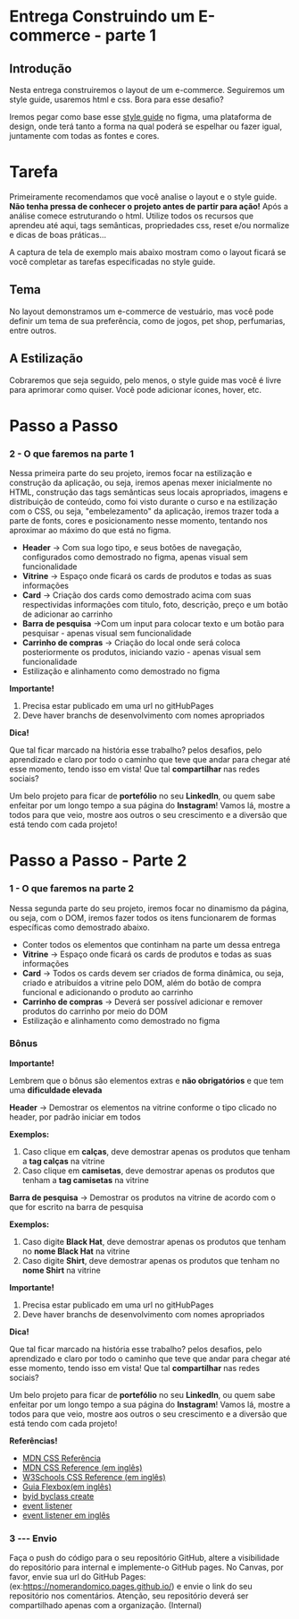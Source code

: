# Entrega Construindo um E-commerce - parte 1

## Introdução

Nesta entrega construiremos o layout de um e-commerce. Seguiremos um
style guide, usaremos html e css. Bora para esse desafio?

Iremos pegar como base esse [style
guide](https://www.figma.com/file/c6W2gS11Dr2rVe7VUx97io/Vitrine---M1?node-id=0%3A1)
no figma, uma plataforma de design, onde terá tanto a forma na qual
poderá se espelhar ou fazer igual, juntamente com todas as fontes e
cores.

# Tarefa

Primeiramente recomendamos que você analise o layout e o style guide.
**Não tenha pressa de conhecer o projeto antes de partir para ação!**
Após a análise comece estruturando o html. Utilize todos os recursos que
aprendeu até aqui, tags semânticas, propriedades css, reset e/ou
normalize e dicas de boas práticas\...

A captura de tela de exemplo mais abaixo mostram como o layout ficará se
você completar as tarefas especificadas no style guide.

## Tema

No layout demonstramos um e-commerce de vestuário, mas você pode definir
um tema de sua preferência, como de jogos, pet shop, perfumarias, entre
outros.

## A Estilização

Cobraremos que seja seguido, pelo menos, o style guide mas você é livre
para aprimorar como quiser. Você pode adicionar ícones, hover, etc.

# Passo a Passo

### 2 - O que faremos na parte 1

Nessa primeira parte do seu projeto, iremos focar na estilização e
construção da aplicação, ou seja, iremos apenas mexer inicialmente no
HTML, construção das tags semânticas seus locais apropriados, imagens e
distribuição de conteúdo, como foi visto durante o curso e na
estilização com o CSS, ou seja, \"embelezamento\" da aplicação, iremos
trazer toda a parte de fonts, cores e posicionamento nesse momento,
tentando nos aproximar ao máximo do que está no figma.

- **Header** → Com sua logo tipo, e seus botões de navegação,
  configurados como demostrado no figma, apenas visual sem
  funcionalidade
- **Vitrine** → Espaço onde ficará os cards de produtos e todas as
  suas informações
- **Card** → Criação dos cards como demostrado acima com suas
  respectividas informações com titulo, foto, descrição, preço e um
  botão de adicionar ao carrinho
- **Barra de pesquisa** →Com um input para colocar texto e um botão
  para pesquisar - apenas visual sem funcionalidade
- **Carrinho de compras** → Criação do local onde será coloca
  posteriormente os produtos, iniciando vazio - apenas visual sem
  funcionalidade
- Estilização e alinhamento como demostrado no figma

**Importante!**

1.  Precisa estar publicado em uma url no gitHubPages
2.  Deve haver branchs de desenvolvimento com nomes apropriados

**Dica!**

Que tal ficar marcado na história esse trabalho? pelos desafios, pelo
aprendizado e claro por todo o caminho que teve que andar para chegar
até esse momento, tendo isso em vista! Que tal **compartilhar** nas
redes sociais?

Um belo projeto para ficar de **portefólio** no seu **LinkedIn**, ou
quem sabe enfeitar por um longo tempo a sua página do **Instagram**!
Vamos lá, mostre a todos para que veio, mostre aos outros o seu
crescimento e a diversão que está tendo com cada projeto!

# Passo a Passo - Parte 2

### 1 - O que faremos na parte 2

Nessa segunda parte do seu projeto, iremos focar no dinamismo da página,
ou seja, com o DOM, iremos fazer todos os itens funcionarem de formas
específicas como demostrado abaixo.

- Conter todos os elementos que continham na parte um dessa entrega
- **Vitrine** → Espaço onde ficará os cards de produtos e todas as
  suas informações
- **Card** → Todos os cards devem ser criados de forma dinâmica, ou
  seja, criado e atribuídos a vitrine pelo DOM, além do botão de
  compra funcional e adicionando o produto ao carrinho
- **Carrinho de compras** → Deverá ser possível adicionar e remover
  produtos do carrinho por meio do DOM
- Estilização e alinhamento como demostrado no figma

### Bônus

**Importante!**

Lembrem que o bônus são elementos extras e **não obrigatórios** e que
tem uma **dificuldade elevada**

**Header** → Demostrar os elementos na vitrine conforme o tipo clicado
no header, por padrão iniciar em todos

**Exemplos:**

1.  Caso clique em **calças**, deve demostrar apenas os produtos que
    tenham a **tag calças** na vitrine
2.  Caso clique em **camisetas**, deve demostrar apenas os produtos que
    tenham a **tag camisetas** na vitrine

**Barra de pesquisa** → Demostrar os produtos na vitrine de acordo com o
que for escrito na barra de pesquisa

**Exemplos:**

1.  Caso digite **Black Hat**, deve demostrar apenas os produtos que
    tenham no **nome Black Hat** na vitrine
2.  Caso digite **Shirt**, deve demostrar apenas os produtos que tenham
    no **nome Shirt** na vitrine

**Importante!**

1.  Precisa estar publicado em uma url no gitHubPages
2.  Deve haver branchs de desenvolvimento com nomes apropriados

**Dica!**

Que tal ficar marcado na história esse trabalho? pelos desafios, pelo
aprendizado e claro por todo o caminho que teve que andar para chegar
até esse momento, tendo isso em vista! Que tal **compartilhar** nas
redes sociais?

Um belo projeto para ficar de **portefólio** no seu **LinkedIn**, ou
quem sabe enfeitar por um longo tempo a sua página do **Instagram**!
Vamos lá, mostre a todos para que veio, mostre aos outros o seu
crescimento e a diversão que está tendo com cada projeto!

**Referências!**

- [MDN CSS
  Referência](https://developer.mozilla.org/pt-BR/docs/Web/CSS/CSS_Reference)
- [MDN CSS Reference (em
  inglês)](https://developer.mozilla.org/en-US/docs/Web/CSS/Reference)
- [W3Schools CSS Reference (em
  inglês)](https://www.w3schools.com/cssref/default.asp)
- [Guia Flexbox(em
  inglês)](https://origamid.com/projetos/flexbox-guia-completo/)
- [byid byclass create](http://devfuria.com.br/javascript/dom/)
- [event
  listener](https://cibersistemas.pt/tecnologia/o-metodo-addeventlistener-codigo-de-exemplo-do-javascript-event-listener/)
- [event listener em
  inglês](https://devdojo.com/bo-iliev/dom-event-listeners)

### 3 --- Envio

Faça o push do código para o seu repositório GitHub, altere a
visibilidade do repositório para internal e implemente-o GitHub pages.
No Canvas, por favor, envie sua url do GitHub Pages:
(ex:https://nomerandomico.pages.github.io/) e envie o link do seu
repositório nos comentários. Atenção, seu repositório deverá ser
compartilhado apenas com a organização. (Internal)
